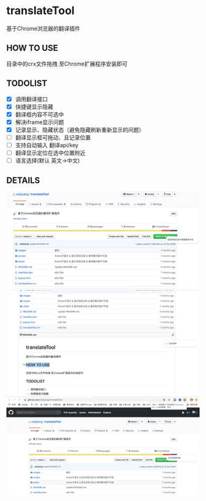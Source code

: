 # translateTool
基于Chrome浏览器的翻译插件

## HOW TO USE
目录中的crx文件拖拽 至Chrome扩展程序安装即可

## TODOLIST

- [x] 调用翻译接口
- [x] 快捷键显示隐藏
- [x] 翻译框内容不可选中
- [x] 解决iframe显示问题
- [x] 记录显示、隐藏状态（避免隐藏刷新重新显示的问题）
- [ ] 翻译显示框可拖动、且记录位置
- [ ] 支持自动输入 翻译api/key
- [ ] 翻译显示定位在选中位置附近
- [ ] 语言选择(默认 英文->中文)

## DETAILS
![image1](images/1.png)
![image2](images/2.png)
![image3](images/3.png)
